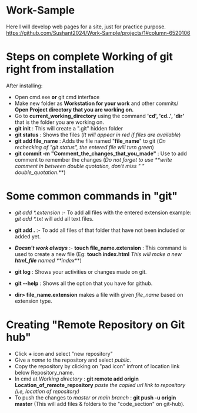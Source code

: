 # Work-Sample
Here I will develop web pages for a site, just for practice purpose. 
https://github.com/Sushant2024/Work-Sample/projects/1#column-6520106

# Steps on complete Working of git right from installation

After installing:
- Open cmd.exe **or** git cmd interface
- Make new folder as **Workstation for your work** and other commits/ **Open Project directory that you are working on.**
- Go to **current_working_directory** using the command **'cd', 'cd..', 'dir'** that is the folder you are working on.
- **git init** : This will create a ".git" hidden folder
- **git status** : Shows the files (_It will appear in red if files are available_)
- **git add file_name** : Adds the file named "**file_name**" to git (_On rechecking of "git status", the entered file will turn green_)
- **git commit -m "Comment_the_changes_that_you_made"** : Use to add comment to remember the changes (_Do not forget to use **write comment in between double quotation, don't miss " " double_quotation_.**)

# Some common commands in "git"

- _git add *.extension_ :- To add all files with the entered extension example: _git add *.txt_ will add all text files.
- **git add .** :- To add all files of that folder that have not been included or added yet.
- **_Doesn't work always_** :- **touch file_name.extension** : This command is used to create a new file (Eg: **touch index.html** _This will make a new **html_file** named **index_**)

- **git log** : Shows your activities or changes made on git.
- **git --help** : Shows all the option that you have for github.
- **dir> file_name.extension** makes a file with given _file_name_ based on extension type.

# Creating "Remote Repository on Git hub"

- Click **+** icon and select "new repository"
- Give a _name_ to the repository and select _public_.
- Copy the repository by clicking on "pad icon" infront of location link below Repository_name.
- In cmd at _Working directory_ : **git remote add origin Location_of_remote_repository** _paste the copied url link to repository (i.e, location of repository)_
- To push the changes to _master or main branch_ : **git push -u origin master** (This will add files & folders to the "code_section" on git-hub).
